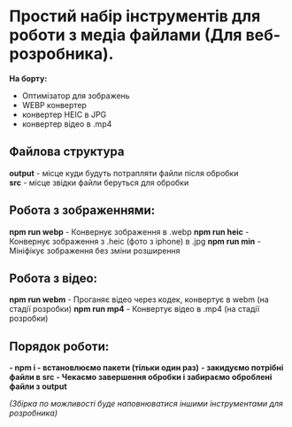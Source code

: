 # Простий набір інструментів для роботи з медіа файлами (Для веб-розробника).

**На борту:**
+ Оптимізатор для зображень
+ WEBP конвертер
+ конвертер HEIC в JPG
+ конвертер відео в .mp4

## Файлова структура ##
 
**output** - місце куди будуть потрапляти файли після обробки  
**src** - місце звідки файли беруться для обробки

## Робота з зображеннями: ##

**npm run webp** - Конвернує зображення в .webp
**npm run heic** - Конвернує зображення з .heic (фото з iphone) в .jpg
**npm run min**  - Мініфікує зображення без зміни розширення

## Робота з відео: ##

**npm run webm** - Проганяє відео через кодек, конвертує в webm (на стадії розробки)
**npm run mp4** - Конвертує відео в .mp4 (на стадії розробки)

## Порядок роботи: ##

**- npm i - встановлюємо пакети (тільки один раз)** 
**- закидуємо потрібні файли в src** 
**- Чекаємо завершення обробки і забираємо оброблені файли з output** 

_(Збірка по можливості буде наповнюватися іншими інструментами для розробника)_
